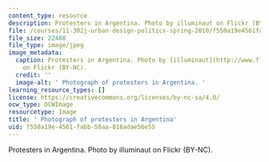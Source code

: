 ```yaml
---
content_type: resource
description: Protesters in Argentina. Photo by illuminaut on Flickr (BY-NC).
file: /courses/11-302j-urban-design-politics-spring-2010/f550a19e4561fabb58aa816adae56e55_11-302js10-th.jpg
file_size: 22488
file_type: image/jpeg
image_metadata:
  caption: Protesters in Argentina. Photo by [illuminaut](http://www.flickr.com/photos/illuminaut/3385430304/)
    on Flickr (BY-NC).
  credit: ''
  image-alt: ' Photograph of protesters in Argentina. '
learning_resource_types: []
license: https://creativecommons.org/licenses/by-nc-sa/4.0/
ocw_type: OCWImage
resourcetype: Image
title: ' Photograph of protesters in Argentina'
uid: f550a19e-4561-fabb-58aa-816adae56e55
---
```

Protesters in Argentina. Photo by illuminaut on Flickr (BY-NC).